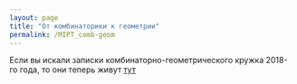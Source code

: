 ```yaml
---
layout: page
title: "От комбинаторики к геометрии"
permalink: /MIPT_comb-geom
---
```

Если вы искали записки комбинаторно-геометрического кружка 2018-го года, то они теперь живут [тут](https://balit.ski/mipt2018combigeo/)

